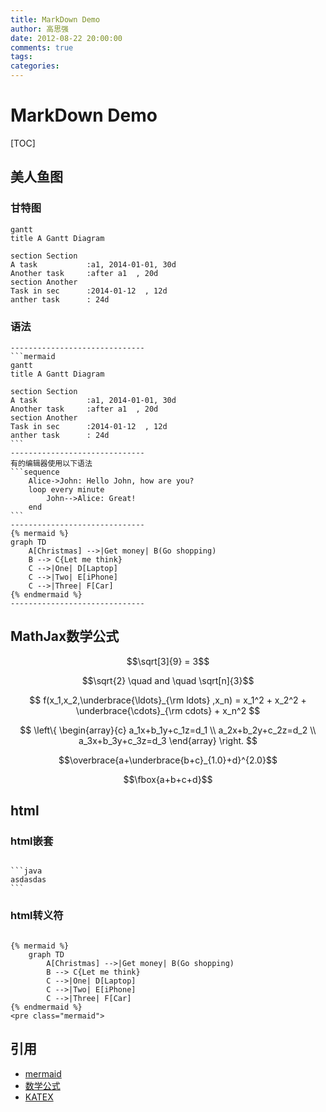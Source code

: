 ```yaml
---
title: MarkDown Demo
author: 高思强
date: 2012-08-22 20:00:00
comments: true
tags:
categories:
---
```


# MarkDown Demo
[TOC]
## 美人鱼图

### 甘特图

```mermaid
gantt
title A Gantt Diagram

section Section
A task           :a1, 2014-01-01, 30d
Another task     :after a1  , 20d
section Another
Task in sec      :2014-01-12  , 12d
anther task      : 24d
```



### 语法


	------------------------------
	```mermaid
	gantt
	title A Gantt Diagram
	
	section Section
	A task           :a1, 2014-01-01, 30d
	Another task     :after a1  , 20d
	section Another
	Task in sec      :2014-01-12  , 12d
	anther task      : 24d
	```
	------------------------------
	有的编辑器使用以下语法
	```sequence
	    Alice->John: Hello John, how are you?
	    loop every minute
	        John-->Alice: Great!
	    end
	```
	------------------------------
	{% mermaid %}
	graph TD
	    A[Christmas] -->|Get money| B(Go shopping)
	    B --> C{Let me think}
	    C -->|One| D[Laptop]
	    C -->|Two| E[iPhone]
	    C -->|Three| F[Car]
	{% endmermaid %}
	------------------------------


## MathJax数学公式

$$\sqrt[3]{9} = 3$$ 

$$\sqrt{2} \quad and \quad \sqrt[n]{3}$$


$$
f(x_1,x_2,\underbrace{\ldots}_{\rm ldots} ,x_n) = x_1^2 + x_2^2 + \underbrace{\cdots}_{\rm cdots} + x_n^2
$$



$$
\left\{
\begin{array}{c}
a_1x+b_1y+c_1z=d_1 \\ 
a_2x+b_2y+c_2z=d_2 \\ 
a_3x+b_3y+c_3z=d_3
\end{array}
\right. 
$$


$$\overbrace{a+\underbrace{b+c}_{1.0}+d}^{2.0}$$


$$\fbox{a+b+c+d}$$


## html
### html嵌套

<pre><code>
```java
asdasdas
```
</code></pre>

### html转义符
<pre><code>
&#123;% mermaid %&#125;
	graph TD
	    A[Christmas] -->|Get money| B(Go shopping)
	    B --> C&#123;Let me think&#125;
	    C -->|One| D[Laptop]
	    C -->|Two| E[iPhone]
	    C -->|Three| F[Car]
&#123;% endmermaid %&#125;
&lt;pre class=&quot;mermaid&quot;&gt;
</code></pre>

## 引用
- [mermaid](https://github.com/mermaid-js/mermaid)
- [数学公式](https://www.zybuluo.com/codeep/note/163962)
- [KATEX](https://katex.org/)